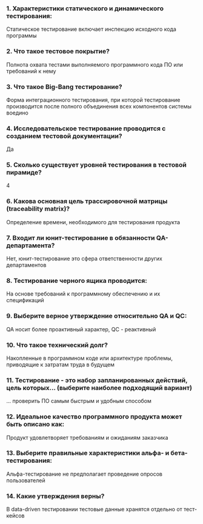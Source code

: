### 1. Характеристики статического и динамического тестирования:
Статическое тестирование включает инспекцию исходного кода программы
### 2. Что такое тестовое покрытие? 
Полнота охвата тестами выполняемого программного кода ПО или требований к нему
### 3. Что такое Big-Bang тестирование? 
Форма интеграционного тестирования, при которой тестирование производится после полного объединения всех компонентов системы воедино
### 4. Исследовательское тестирование проводится с созданием тестовой документации? 
Да
### 5. Сколько существует уровней тестирования в тестовой пирамиде?
4
### 6. Какова основная цель трассировочной матрицы (traceability matrix)?
Определение времени, необходимого для тестирования продукта
### 7. Входит ли юнит-тестирование в обязанности QA-департамента? 
Нет, юнит-тестирование это сфера ответственности других департаментов
### 8. Тестирование черного ящика проводится:
На основе требований к программному обеспечению и их спецификаций
### 9. Выберите верное утверждение относительно QA и QC:
QA носит более проактивный характер, QC - реактивный
### 10. Что такое технический долг?
Накопленные в программном коде или архитектуре проблемы, приводящие к затратам труда в будущем
### 11. Тестирование - это набор запланированных действий, цель которых... (выберите наиболее подходящий вариант)
... проверить ПО самым быстрым и удобным способом  
### 12. Идеальное качество программного продукта может быть описано как:   
Продукт удовлетворяет требованиям и ожиданиям заказчика  
### 13. Выберите правильные характеристики альфа- и бета-тестирования:   
Альфа-тестирование не предполагает проведение опросов пользователей   
### 14. Какие утверждения верны?   
В data-driven тестировании тестовые данные хранятся отдельно от тест-кейсов  
